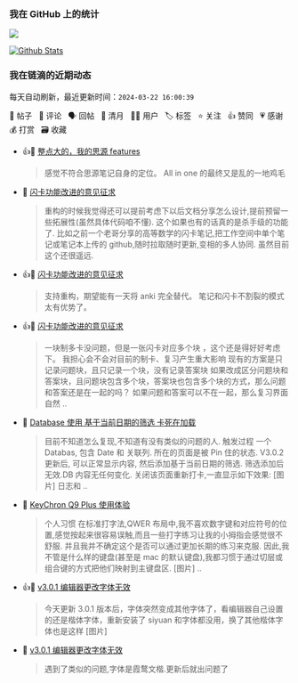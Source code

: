### 我在 GitHub 上的统计

<a title="Hits" target="_blank" href="https://github.com/Crowds21/Crowds21"><img src="https://hits.b3log.org/crowds21/crowds21.svg"></a>

[![Github Stats](https://github-readme-stats.vercel.app/api?username=crowds21&theme=tokyonight&show_icons=true)](https://github.com/crowds21)

<!--events start -->

### 我在链滴的近期动态

每天自动刷新，最近更新时间：`2024-03-22 16:00:39`

📝 帖子 &nbsp; 💬 评论 &nbsp; 🗣 回帖 &nbsp; 🌙 清月 &nbsp; 👨‍💻 用户 &nbsp; 🏷️ 标签 &nbsp; ⭐️ 关注 &nbsp; 👍 赞同 &nbsp; 💗 感谢 &nbsp; 💰 打赏 &nbsp; 🗃 收藏

* 👍💬 [整点大的，我的思源 features](https://ld246.com/article/1710070526424/comment/1710075792759#comments)

  > 感觉不符合思源笔记自身的定位。 All in one 的最终又是乱的一地鸡毛
* 💬 [闪卡功能改进的意见征求](https://ld246.com/article/1709964739844/comment/1709985637615#comments)

  > 重构的时候我觉得还可以提前考虑下以后文档分享怎么设计,提前预留一些拓展性(虽然具体代码咱不懂). 这个如果也有的话真的是杀手级的功能了. 比如之前一个老哥分享的高等数学的闪卡笔记,把工作空间中单个笔记或笔记本上传的 github,随时拉取随时更新,变相的多人协同. 虽然目前这个还很遥远.
* 👍💬 [闪卡功能改进的意见征求](https://ld246.com/article/1709964739844/comment/1709968140405#comments)

  > 支持重构，期望能有一天将 anki 完全替代。 笔记和闪卡不割裂的模式太有优势了。
* 👍💬 [闪卡功能改进的意见征求](https://ld246.com/article/1709964739844/comment/1709967648796#comments)

  > 一块制多卡没问题，但是一张闪卡对应多个块 ，这个还是得好好考虑下。 我担心会不会对目前的制卡、复习产生重大影响 现有的方案是只记录问题块，且只记录一个块，没有记录答案块 如果改成区分问题块和答案块，且问题块包含多个块，答案块也包含多个块的方式，那么问题和答案还是在一起的吗？ 如果问题和答案可以不在一起，那么复习界面自然 ..
* 📝 [Database 使用 基于当前日期的筛选 卡死在加载](https://ld246.com/article/1709823972532)

  > 目前不知道怎么复现,不知道有没有类似的问题的人. 触发过程 一个 Databas, 包含 Date 和 关联列. 所在的页面是被 Pin 住的状态. V3.0.2 更新后, 可以正常显示内容, 然后添加基于当前日期的筛选. 筛选添加后无效.DB 内容无任何变化. 关闭该页面重新打卡,一直显示如下效果: [图片] 日志和 ..
* 📝 [KeyChron Q9 Plus 使用体验](https://ld246.com/article/1709814184395)

  > 个人习惯 在标准打字法,QWER 布局中,我不喜欢数字键和对应符号的位置,感觉按起来很容易误触,而且一些打字练习让我的小拇指会感觉很不舒服. 并且我并不确定这个是否可以通过更加长期的练习来克服. 因此,我不管是什么样的键盘(甚至是 mac 的默认键盘),我都习惯于通过切层或组合键的方式把他们映射到主键盘区. [图片]  ..
* 👍📝 [v3.0.1 编辑器更改字体无效](https://ld246.com/article/1709001679757)

  > 今天更新 3.0.1 版本后，字体突然变成其他字体了，看编辑器自己设置的还是楷体字体，重新安装了 siyuan 和字体都没用，换了其他楷体字体也是这样 [图片]
* 💬 [v3.0.1 编辑器更改字体无效](https://ld246.com/article/1709001679757/comment/1709020419089#comments)

  > 遇到了类似的问题,字体是霞鹜文楷.更新后就出问题了


<!--events end -->
